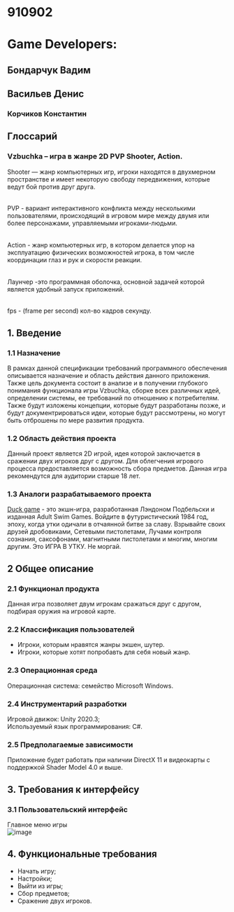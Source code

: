 # 910902
# Game Developers:

## Бондарчук Вадим
## Васильев Денис
### Корчиков Константин
## Глоссарий
### Vzbuchka – игра в жанре 2D PVP Shooter, Action.
 Shooter — жанр компьютерных игр, игроки находятся в двухмерном пространстве и имеет некоторую свободу передвижения, которые ведут бой против друг друга. 
 ######
 PVP - вариант интерактивного конфликта между несколькими пользователями, происходящий в игровом мире между двумя или более персонажами, управляемыми игроками-людьми.
  ######
 Action - жанр компьютерных игр, в котором делается упор на эксплуатацию физических возможностей игрока, в том числе координации глаз и рук и скорости реакции.
  ######
 Лаунчер -это программная оболочка, основной задачей которой является удобный запуск приложений.
  ######
 fps - (frame per second) кол-во кадров секунду.
## 1. Введение
### 1.1 Назначение
В рамках данной спецификации требований программного обеспечения описывается назначение и область действия данного приложения. Также цель документа состоит в анализе и в получении глубокого понимания функционала игры Vzbuchka, сборке всех различных идей, определении системы, ее требований по отношению к потребителям. Также будут изложены концепции, которые будут разработаны позже, и будут документрироваться идеи, которые будут рассмотрены, но могут быть отброшены по мере развития продукта.
### 1.2 Область действия проекта
Данный проект является 2D игрой, идея которой заключается в сражении двух игроков друг с другом. Для облегчения игрового процесса предоставляется возможность сбора предметов. Данная игра рекомендутся для аудитории старше 18 лет.
### 1.3 Аналоги разрабатываемого проекта
[Duck game](https://store.steampowered.com/app/312530/Duck_Game/) - это экшн-игра, разработанная Лэндоном Подбельски и изданная Adult Swim Games. Войдите в футуристический 1984 год, эпоху, когда утки одичали в отчаянной битве за славу. Взрывайте своих друзей дробовиками, Сетевыми пистолетами, Лучами контроля сознания, саксофонами, магнитными пистолетами и многим, многим другим. Это ИГРА В УТКУ. Не моргай.
## 2 Общее описание
### 2.1 Функционал продукта
Данная игра позволяет двум игрокам сражаться друг с другом, подбирая оружия на игровой карте.
### 2.2 Классификация пользователей
 - Игроки, которым нравятся жанры экшен, шутер.
 - Игроки, которые хотят попробавть для себя новый жанр.
### 2.3 Операционная среда
Операционная система: семейство Microsoft Windows.
### 2.4 Инструментарий разработки
Игровой движок: Unity 2020.3;  
Используемый язык программирования: C#.
### 2.5 Предполагаемые зависимости
Приложение будет работать при наличии DirectX 11 и видеокарты с поддержкой Shader Model 4.0 и выше.
## 3. Требования к интерфейсу
### 3.1 Пользовательский интерфейс
Главное меню игры  
![image](https://user-images.githubusercontent.com/83085936/151652798-89aa02a1-1432-42ac-80e6-e272e5be3bcb.png)
## 4. Функциональные требования
- Начать игру;
- Настройки;
- Выйти из игры;
- Сбор предметов;
- Сражение двух игроков.







